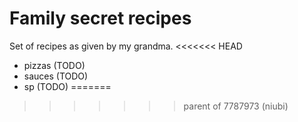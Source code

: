 # Family secret recipes

Set of recipes as given by my grandma.
<<<<<<< HEAD

- pizzas (TODO)
- sauces (TODO)
- sp (TODO)
=======
>>>>>>> parent of 7787973 (niubi)
